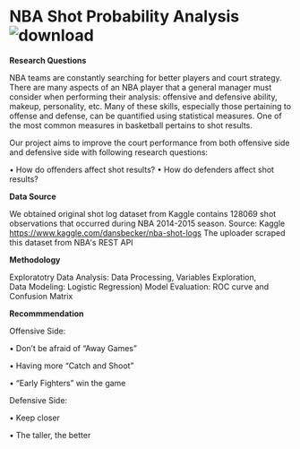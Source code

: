# NBA Shot Probability Analysis                     ![download](https://user-images.githubusercontent.com/34041602/61908592-43d49c00-aeed-11e9-81f4-4c51c50d5696.png)


**Research Questions**

NBA teams are constantly searching for better players and court strategy. There are many aspects of an NBA player that a general manager must consider when performing their analysis: offensive and defensive ability, makeup, personality, etc. Many of these skills, especially those pertaining to offense and defense, can be quantified using statistical measures. One of the most common measures in basketball pertains to shot results. 

Our project aims to improve the court performance from both offensive side and defensive side with following research questions: 

• How do offenders affect shot results? 
• How do defenders affect shot results? 

**Data Source**

We obtained original shot log dataset from Kaggle contains 128069 shot observations that occurred during NBA 2014-2015 season. 
Source: Kaggle    https://www.kaggle.com/dansbecker/nba-shot-logs 
The uploader scraped this dataset from NBA's REST API 

**Methodology**

Exploratotry Data Analysis: Data Processing, Variables Exploration,  
Data Modeling: Logistic Regression) 
Model Evaluation: ROC curve and Confusion Matrix

**Recommmendation**

Offensive Side: 

• Don’t be afraid of “Away Games”

• Having more “Catch and Shoot”  

• “Early Fighters” win the game 

Defensive Side:

• Keep closer 

• The taller, the better 
